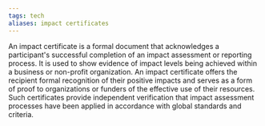 ```yaml
---
tags: tech
aliases: impact certificates
---
```


An impact certificate is a formal document that acknowledges a participant's successful completion of an impact assessment or reporting process. It is used to show evidence of impact levels being achieved within a business or non-profit organization. An impact certificate offers the recipient formal recognition of their positive impacts and serves as a form of proof to organizations or funders of the effective use of their resources. Such certificates provide independent verification that impact assessment processes have been applied in accordance with global standards and criteria.
